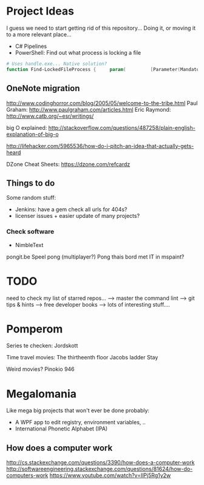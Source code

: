 Project Ideas
=============

I guess we need to start getting rid of this repository...
Doing it, or moving it to a more relevant place...




- C# Pipelines
- PowerShell: Find out what process is locking a file

```ps1
# Uses handle.exe... Native solution?
function Find-LockedFileProcess {     param(         [Parameter(Mandatory)]         [string]$FileName,         [Parameter()]         [string]$HandleFilePath = 'C:\Handle\handle.exe'     )     $splitter = '------------------------------------------------------------------------------'     $handleProcess = ((& $HandleFilePath) -join "`n") -split $splitter | Where-Object {$_ -match [regex]::Escape($FileName) }     (($handleProcess -split "`n")[2] -split ' ')[0] }
```

OneNote migration
-----------------
http://www.codinghorror.com/blog/2005/05/welcome-to-the-tribe.html
Paul Graham: http://www.paulgraham.com/articles.html
Eric Raymond: http://www.catb.org/~esr/writings/

big O explained: http://stackoverflow.com/questions/487258/plain-english-explanation-of-big-o

http://lifehacker.com/5965536/how-do-i-pitch-an-idea-that-actually-gets-heard

DZone Cheat Sheets:
https://dzone.com/refcardz




Things to do
------------

Some random stuff:  

- Jenkins: have a gem check all urls for 404s?
- licenser issues + easier update of many projects?


### Check software

- NimbleText


pongit.be
Speel pong (multiplayer?)
Pong thais bord met IT in mspaint?


TODO
====
need to check my list of starred repos...
--> master the command lint
--> git tips & hints
--> free developer books
--> lots of interesting stuff....


Pomperom
========
Series te checken:
Jordskott

Time travel movies:
The thirtheenth floor
Jacobs ladder
Stay

Weird movies?
Pinokio 946


# Megalomania

Like mega big projects that won't ever be done probably:  

- A WPF app to edit registry, environment variables, ..
- International Phonetic Alphabet (IPA)


## How does a computer work

http://cs.stackexchange.com/questions/3390/how-does-a-computer-work
http://softwareengineering.stackexchange.com/questions/81624/how-do-computers-work
https://www.youtube.com/watch?v=IlPj5Rg1y2w
